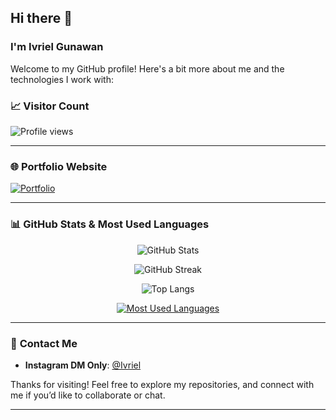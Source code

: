 ## Hi there 👋

### I'm Ivriel Gunawan

Welcome to my GitHub profile! Here's a bit more about me and the technologies I work with:

### 📈 Visitor Count
<p>
  <img src="https://komarev.com/ghpvc/?username=Ivriel&label=Profile%20views&color=0e75b6&style=flat" alt="Profile views" />
</p>

---

### 🌐 Portfolio Website
<p align="left">
  <a href="https://www.ivriel.my.id" target="_blank">
    <img src="https://img.shields.io/badge/My%20Portfolio-FF5722?style=for-the-badge&logo=google-chrome&logoColor=white" alt="Portfolio"/>
  </a>
</p>

---

### 📊 GitHub Stats & Most Used Languages

<p align="center">
  <img src="https://github-readme-stats.vercel.app/api?username=Ivriel&show_icons=true&theme=radical" alt="GitHub Stats" />
</p>

<p align="center">
  <img src="https://github-readme-streak-stats.herokuapp.com/?user=Ivriel&theme=dark&hide_border=false" alt="GitHub Streak"/>
</p>

<p align="center">
  <img src="https://github-readme-stats.vercel.app/api/top-langs/?username=Ivriel&layout=compact&theme=blue-green" alt="Top Langs"/>
</p>

<p align="center">
  <a href="https://github.com/Ivriel">
    <img src="https://github-profile-summary-cards.vercel.app/api/cards/repos-per-language?username=Ivriel&theme=github_dark" alt="Most Used Languages"/>
  </a>
</p>

---

### 📱 **Contact Me**

- **Instagram DM Only**: [@Ivriel](https://www.instagram.com/wynsc_u13/)
  
Thanks for visiting! Feel free to explore my repositories, and connect with me if you’d like to collaborate or chat.

---
